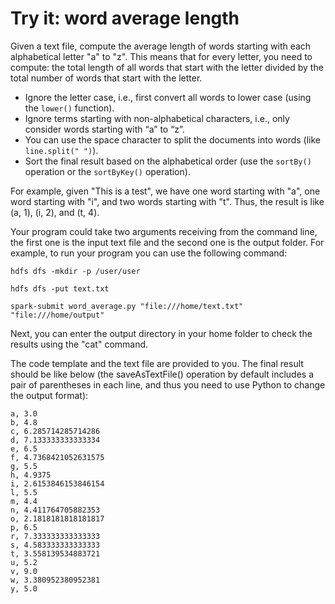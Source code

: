 # Try it: word average length

Given a text file, compute the average length of words starting with each alphabetical letter "a" to "z". This means 
that for every letter, you need to compute: the total length of all words that start with the letter divided by the 
total number of words that start with the letter.
- Ignore the letter case, i.e., first convert all words to lower case (using the `lower()` function).
- Ignore terms starting with non-alphabetical characters, i.e., only consider words starting with “a” to “z”.
- You can use the space character to split the documents into words (like `line.split(" ")`).
- Sort the final result based on the alphabetical order (use the `sortBy()` operation or the `sortByKey()` operation).

For example, given "This is a test", we have one word starting with "a", one word starting with "i", and two words 
starting with "t". Thus, the result is like (a, 1), (i, 2), and (t, 4).

Your program could take two arguments receiving from the command line, the first one is the input text file and 
the second one is the output folder. For example,  to run your program you can use the following command:

`hdfs dfs -mkdir -p /user/user`

`hdfs dfs -put text.txt`

`spark-submit word_average.py "file:///home/text.txt" "file:///home/output"`

Next, you can enter the output directory in your home folder to check the results using the "cat" command.

The code template and the text file are provided to you. The final result should be like below (the saveAsTextFile() 
operation by default includes a pair of parentheses in each line, and thus you need to use Python to change the output 
format):

```
a, 3.0
b, 4.8
c, 6.285714285714286
d, 7.133333333333334
e, 6.5
f, 4.7368421052631575
g, 5.5
h, 4.9375
i, 2.6153846153846154
l, 5.5
m, 4.4
n, 4.411764705882353
o, 2.1818181818181817
p, 6.5
r, 7.333333333333333
s, 4.583333333333333
t, 3.558139534883721
u, 5.2
v, 9.0
w, 3.380952380952381
y, 5.0
```
